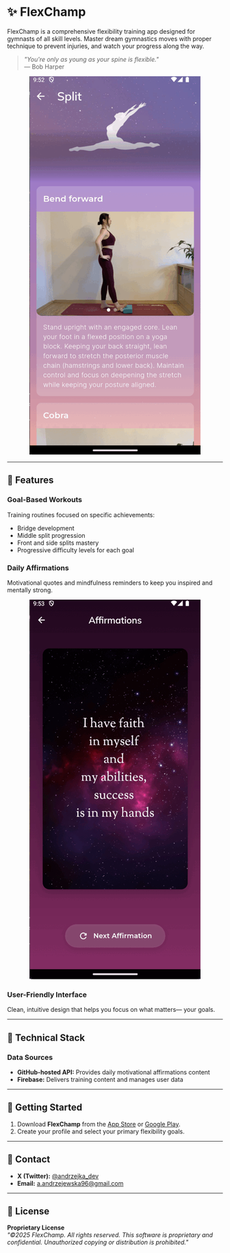 # ✨ **FlexChamp**

FlexChamp is a comprehensive flexibility training app designed for gymnasts of all skill levels. Master dream gymnastics moves with proper technique to prevent injuries, and watch your progress along the way.

> *"You're only as young as your spine is flexible."*  
> — Bob Harper
<p align="center">
  <img src="https://raw.githubusercontent.com/andrzejka-dev/Affirmations/refs/heads/main/gif2.gif">
</p>

---

## 🌟 **Features**

### **Goal-Based Workouts**  
Training routines focused on specific achievements:  
- Bridge development  
- Middle split progression  
- Front and side splits mastery  
- Progressive difficulty levels for each goal  

### **Daily Affirmations**  
Motivational quotes and mindfulness reminders to keep you inspired and mentally strong.  

<p align="center">
  <img src="https://raw.githubusercontent.com/andrzejka-dev/Affirmations/refs/heads/main/gif1.gif">
</p>

### **User-Friendly Interface**  
Clean, intuitive design that helps you focus on what matters— your goals.  

---

## 🔧 **Technical Stack**

### **Data Sources**  
- **GitHub-hosted API:** Provides daily motivational affirmations content  
- **Firebase:** Delivers training content and manages user data  

---

## 📱 **Getting Started**

1. Download **FlexChamp** from the [App Store](#) or [Google Play](#).  
2. Create your profile and select your primary flexibility goals.  

---

## 📧 **Contact**

- **X (Twitter):** [@andrzejka_dev](#)  
- **Email:** [a.andrzejewska96@gmail.com](mailto:a.andrzejewska96@gmail.com)  

---

## 📄 **License**

**Proprietary License**  
*"©2025 FlexChamp. All rights reserved. This software is proprietary and confidential. Unauthorized copying or distribution is prohibited."*

